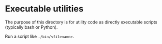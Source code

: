 # Executable utilities

The purpose of this directory is for utility code as directly executable scripts (typically bash or Python).

Run a script like `./bin/<filename>`.
